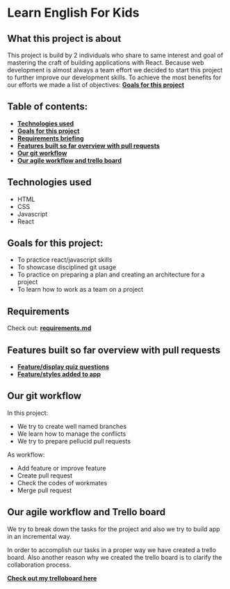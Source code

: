 # Learn English For Kids

## What this project is about

This project is build by 2 individuals who share to same interest and goal of mastering the craft of building applications with React. Because web development is almost always a team effort we decided to start this project to further improve our development skills. To achieve the most benefits for our efforts we made a list of objectives: **[Goals for this project](#goals-for-this-project)**

## Table of contents:

- **[Technologies used](#technologies-used)**
- **[Goals for this project](#goals-for-this-project)**
- **[Requirements briefing](#requirements)**
- **[Features built so far overview with pull requests](#features-built-so-far-overview-with-pull-requests)**
- **[Our git workflow](#our-git-workflow)**
- **[Our agile workflow and trello board](#our-agile-workflow-and-trello-board)**

## Technologies used

- HTML
- CSS
- Javascript
- React

## Goals for this project:

- To practice react/javascript skills
- To showcase disciplined git usage
- To practice on preparing a plan and creating an architecture for a project 
- To learn how to work as a team on a project

## Requirements

Check out: **[requirements.md](./requirements.md)**

## Features built so far overview with pull requests

- **[Feature/display quiz questions](https://github.com/atrincas/english-for-kids/pull/2)**
- **[Feature/styles added to app](https://github.com/atrincas/english-for-kids/pull/3)**

## Our git workflow

In this project:

- We try to create well named branches
- We learn how to manage the conflicts
- We try to prepare pellucid pull requests

As workflow:

- Add feature or improve feature
- Create pull request
- Check the codes of workmates
- Merge pull request


## Our agile workflow and Trello board

We try to break down the tasks for the project and also we try to build app in an incremental way.

In order to accomplish our tasks in a proper way we have created a trello board. Also another reason why we created the trello board is to clarify the collaboration process.

**[Check out my trelloboard here](https://trello.com/b/bqk8Skpf/learnenglishapp)**

